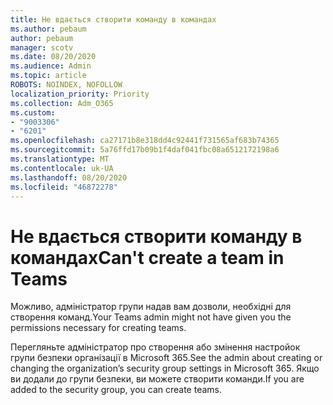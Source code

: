 ```yaml
---
title: Не вдається створити команду в командах
ms.author: pebaum
author: pebaum
manager: scotv
ms.date: 08/20/2020
ms.audience: Admin
ms.topic: article
ROBOTS: NOINDEX, NOFOLLOW
localization_priority: Priority
ms.collection: Adm_O365
ms.custom:
- "9003306"
- "6201"
ms.openlocfilehash: ca27171b8e318dd4c92441f731565af683b74365
ms.sourcegitcommit: 5a76ffd17b09b1f4daf041fbc08a6512172198a6
ms.translationtype: MT
ms.contentlocale: uk-UA
ms.lasthandoff: 08/20/2020
ms.locfileid: "46872278"
---
```

# <a name="cant-create-a-team-in-teams"></a><span data-ttu-id="b2821-102">Не вдається створити команду в командах</span><span class="sxs-lookup"><span data-stu-id="b2821-102">Can't create a team in Teams</span></span>

<span data-ttu-id="b2821-103">Можливо, адміністратор групи надав вам дозволи, необхідні для створення команд.</span><span class="sxs-lookup"><span data-stu-id="b2821-103">Your Teams admin might not have given you the permissions necessary for creating teams.</span></span>  

<span data-ttu-id="b2821-104">Перегляньте адміністратор про створення або змінення настройок групи безпеки організації в Microsoft 365.</span><span class="sxs-lookup"><span data-stu-id="b2821-104">See the admin about creating or changing the organization’s security group settings in Microsoft 365.</span></span> <span data-ttu-id="b2821-105">Якщо ви додали до групи безпеки, ви можете створити команди.</span><span class="sxs-lookup"><span data-stu-id="b2821-105">If you are added to the security group, you can create teams.</span></span>